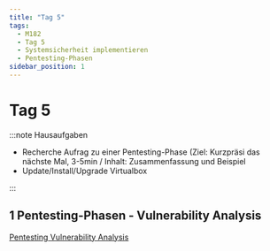 ```yaml
---
title: "Tag 5"
tags:
  - M182
  - Tag 5
  - Systemsicherheit implementieren
  - Pentesting-Phasen
sidebar_position: 1
---
```


# Tag 5

:::note Hausaufgaben

- Recherche Aufrag zu einer Pentesting-Phase (Ziel: Kurzpräsi das nächste Mal, 3-5min / Inhalt: Zusammenfassung und Beispiel
- Update/Install/Upgrade Virtualbox

:::

## 1 Pentesting-Phasen - Vulnerability Analysis

[Pentesting Vulnerability Analysis](/data/m182/Pentesting_Vulnerability_Analysis.pdf)
